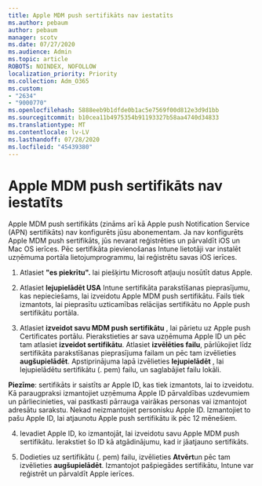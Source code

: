 ```yaml
---
title: Apple MDM push sertifikāts nav iestatīts
ms.author: pebaum
author: pebaum
manager: scotv
ms.date: 07/27/2020
ms.audience: Admin
ms.topic: article
ROBOTS: NOINDEX, NOFOLLOW
localization_priority: Priority
ms.collection: Adm_O365
ms.custom:
- "2634"
- "9000770"
ms.openlocfilehash: 5888eeb9b1dfde0b1ac5e7569f00d812e3d9d1bb
ms.sourcegitcommit: b10cea11b4975354b91193327b58aa4740d34833
ms.translationtype: MT
ms.contentlocale: lv-LV
ms.lasthandoff: 07/28/2020
ms.locfileid: "45439380"
---
```

# <a name="apple-mdm-push-certificate-has-not-been-set-up"></a>Apple MDM push sertifikāts nav iestatīts

Apple MDM push sertifikāts (zināms arī kā Apple push Notification Service (APN) sertifikāts) nav konfigurēts jūsu abonementam. Ja nav konfigurēts Apple MDM push sertifikāts, jūs nevarat reģistrēties un pārvaldīt iOS un Mac OS ierīces. Pēc sertifikāta pievienošanas Intune lietotāji var instalēt uzņēmuma portāla lietojumprogrammu, lai reģistrētu savas iOS ierīces.

1. Atlasiet **"es piekrītu".** lai piešķirtu Microsoft atļauju nosūtīt datus Apple.

2. Atlasiet **lejupielādēt USA** Intune sertifikāta parakstīšanas pieprasījumu, kas nepieciešams, lai izveidotu Apple MDM push sertifikātu. Fails tiek izmantots, lai pieprasītu uzticamības relācijas sertifikātu no Apple push sertifikātu portāla.

3. Atlasiet **izveidot savu MDM push sertifikātu** , lai pārietu uz Apple push Certificates portālu. Pierakstieties ar sava uzņēmuma Apple ID un pēc tam atlasiet **izveidot sertifikātu**. Atlasiet **izvēlēties failu**, pārlūkojiet līdz sertifikāta parakstīšanas pieprasījuma failam un pēc tam izvēlieties **augšupielādēt**. Apstiprinājuma lapā izvēlieties **lejupielādēt** , lai lejupielādētu sertifikātu (. pem) failu, un saglabājiet failu lokāli.
 
**Piezīme**: sertifikāts ir saistīts ar Apple ID, kas tiek izmantots, lai to izveidotu. Kā paraugpraksi izmantojiet uzņēmuma Apple ID pārvaldības uzdevumiem un pārliecinieties, vai pastkasti pārrauga vairākas personas vai izmantojot adresātu sarakstu. Nekad neizmantojiet personisku Apple ID. Izmantojiet to pašu Apple ID, lai atjaunotu Apple push sertifikātu ik pēc 12 mēnešiem.
 
4. Ievadiet Apple ID, ko izmantojāt, lai izveidotu savu Apple MDM push sertifikātu. Ierakstiet šo ID kā atgādinājumu, kad ir jāatjauno sertifikāts.

5. Dodieties uz sertifikātu (. pem) failu, izvēlieties **Atvērt**un pēc tam izvēlieties **augšupielādēt**. Izmantojot pašpiegādes sertifikātu, Intune var reģistrēt un pārvaldīt Apple ierīces.